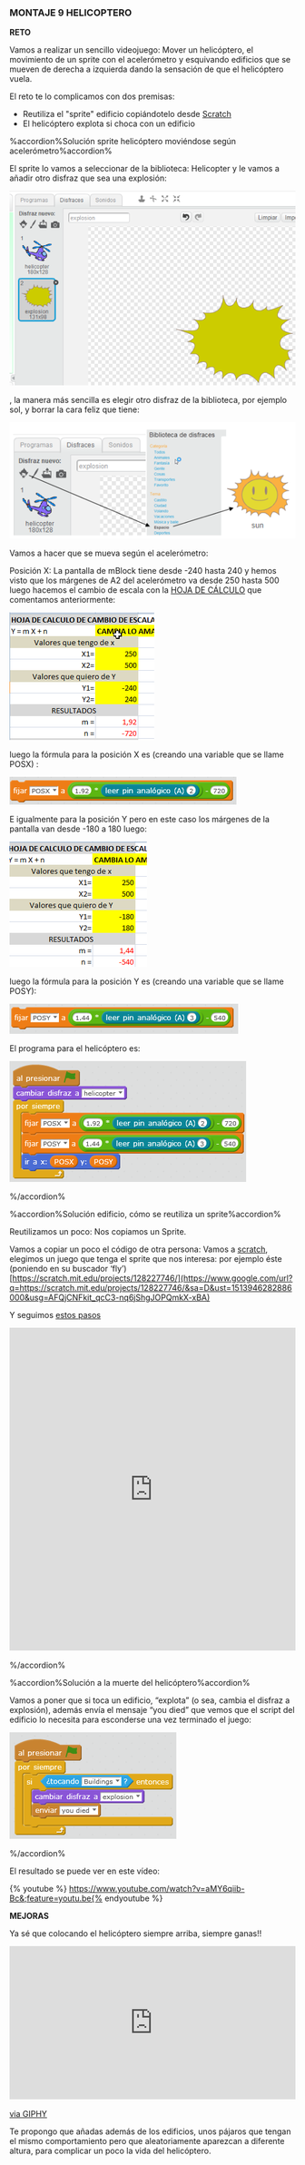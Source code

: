 ### MONTAJE 9 HELICOPTERO

**RETO**

Vamos a realizar un sencillo videojuego: Mover un helicóptero, el movimiento de un sprite con el acelerómetro y esquivando edificios que se mueven de derecha a izquierda dando la sensación de que el helicóptero vuela.

El reto te lo complicamos con dos premisas:
* Reutiliza el "sprite" edificio copiándotelo desde [Scratch](https://scratch.mit.edu/)
* El helicóptero explota si choca con un edificio

%accordion%Solución sprite helicóptero moviéndose según acelerómetro%accordion%

El sprite lo vamos a seleccionar de la biblioteca: Helicopter y le vamos a añadir otro disfraz que sea una explosión:

![](/images/image82.png)

, la manera más sencilla es elegir otro disfraz de la biblioteca, por ejemplo sol, y borrar la cara feliz que tiene:

![](/images/image6.png)

Vamos a hacer que se mueva según el acelerómetro:

Posición X: La pantalla de mBlock tiene desde -240 hasta 240 y hemos visto que los márgenes de A2 del acelerómetro va desde 250 hasta 500 luego hacemos el cambio de escala con la [HOJA DE CÁLCULO](https://www.google.com/url?q=https://docs.google.com/spreadsheets/d/e/2PACX-1vTyASTvUIs_xsZ8c4RZOJ1sEstk4Cc6d--_Drne_U0o1_CXhgzxQkvZ4ZNYGLdKa2lrhLHDKmAwsKnK/pub?output%3Dxlsx&sa=D&ust=1513946282885000&usg=AFQjCNFTLi5pX_fG-4CrveOTHPAb6tW1Ew) que comentamos anteriormente:

![](/images/image22.png)

luego la fórmula para la posición X es (creando una variable que se llame POSX) :

![](/images/image24.png)

E igualmente para la posición Y pero en este caso los márgenes de la pantalla van desde -180 a 180 luego:

![](/images/image7.png)

luego la fórmula para la posición Y es (creando una variable que se llame POSY):

![](/images/image42.png)

El programa para el helicóptero es:

![](/images/image65.png)

%/accordion%

%accordion%Solución edificio, cómo se reutiliza un sprite%accordion%

Reutilizamos un poco: Nos copiamos un Sprite.

Vamos a copiar un poco el código de otra persona: Vamos a [scratch](https://www.google.com/url?q=https://scratch.mit.edu/&sa=D&ust=1513946282886000&usg=AFQjCNGamoaBekRsl8WkE6nz4l6rBODONg), elegimos un juego que tenga el sprite que nos interesa: por ejemplo éste (poniendo en su buscador ‘fly’) [https://scratch.mit.edu/projects/128227746/](https://www.google.com/url?q=https://scratch.mit.edu/projects/128227746/&sa=D&ust=1513946282886000&usg=AFQjCNFkit_qcC3-nq6jShgJOPQmkX-xBA)

Y seguimos [estos pasos](https://www.google.com/url?q=https://docs.google.com/presentation/d/e/2PACX-1vQU1KCgFxkeWMPgMhi9AhXU6MXlHNc5nO9yrjd2qIOzcNMpWsW_zDiunPCmH-kRl8D3T3iFTKXysuPl/pub?start%3Dfalse%26loop%3Dfalse%26delayms%3D3000&sa=D&ust=1513946282887000&usg=AFQjCNERdSe7qnTWaGeNPvtdGL3Vz8aSGg)

<iframe src="https://docs.google.com/presentation/d/e/2PACX-1vQU1KCgFxkeWMPgMhi9AhXU6MXlHNc5nO9yrjd2qIOzcNMpWsW_zDiunPCmH-kRl8D3T3iFTKXysuPl/embed?start=false&;loop=false&;delayms=3000" frameborder="0" width="100%" height="569" allowfullscreen="true" mozallowfullscreen="true" webkitallowfullscreen="true"></iframe>

%/accordion%

%accordion%Solución a la muerte del helicóptero%accordion%


Vamos a poner que si toca un edificio, “explota” (o sea, cambia el disfraz a explosión), además envía el mensaje “you died” que vemos que el script del edificio lo necesita para esconderse una vez terminado el juego:

![](/images/image25.png)

%/accordion%

El resultado se puede ver en este vídeo:

{% youtube %} https://www.youtube.com/watch?v=aMY6qiib-Bc&;feature=youtu.be{% endyoutube %} 


**MEJORAS**

Ya sé que colocando el helicóptero siempre arriba, siempre ganas!!

<iframe src="https://giphy.com/embed/f79OYWh5uwIfK" width="100%" height="270" frameBorder="0" class="giphy-embed" allowFullScreen></iframe><p><a href="https://giphy.com/gifs/cbs-f79OYWh5uwIfK">via GIPHY</a></p>

Te propongo que añadas además de los edificios, unos pájaros que tengan el mismo comportamiento pero que aleatoriamente aparezcan a diferente altura, para complicar un poco la vida del helicóptero.

